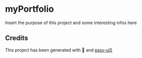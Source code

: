 # myPortfolio

Insert the purpose of this project and some interesting infos here

## Credits

This project has been generated with 💙 and [easy-ui5](https://github.com/SAP)
